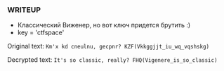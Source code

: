 ### WRITEUP

* Классический Виженер, но вот ключ придется брутить :)
* key = 'ctfspace'

Original text: `Km'x kd cneulnu, gecpnr? KZF(Vkkggjjt_iu_wq_vqshskg)`

Decrypted text: `It's so classic, really? FHQ(Vigenere_is_so_classic)`
